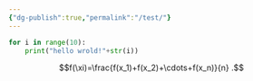 ```yaml
---
{"dg-publish":true,"permalink":"/test/"}
---
```


```python
for i in range(10):
	print("hello wrold!"+str(i))
```

$$f(\xi)=\frac{f(x_1)+f(x_2)+\cdots+f(x_n)}{n} .$$